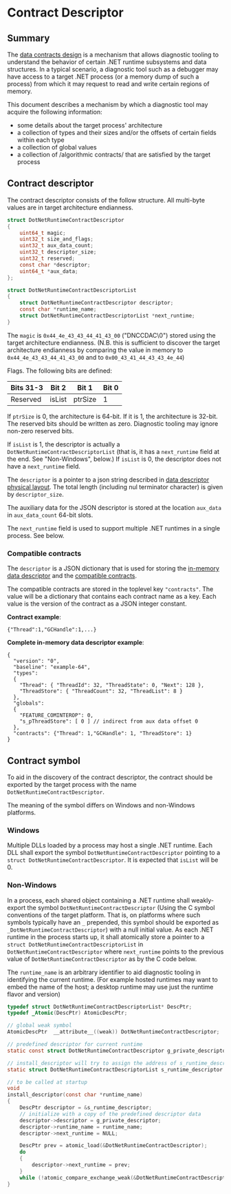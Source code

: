 # Contract Descriptor

## Summary

The [data contracts design](./datacontracts_design.md) is a mechanism that allows diagnostic tooling
to understand the behavior of certain .NET runtime subsystems and data structures.  In a typical
scenario, a diagnostic tool such as a debugger may have access to a target .NET process (or a memory
dump of such a process) from which it may request to read and write certain regions of memory.

This document describes a mechanism by which a diagnostic tool may acquire the following information:
* some details about the target process' architecture
* a collection of types and their sizes and/or the offsets of certain fields within each type
* a collection of global values
* a collection of /algorithmic contracts/ that are satisfied by the target process

## Contract descriptor

The contract descriptor consists of the follow structure.  All multi-byte values are in target architecture endianness.

```c
struct DotNetRuntimeContractDescriptor
{
    uint64_t magic;
    uint32_t size_and_flags;
    uint32_t aux_data_count;
    uint32_t descriptor_size;
    uint32_t reserved;
    const char *descriptor;
    uint64_t *aux_data;
};

struct DotNetRuntimeContractDescriptorList
{
    struct DotNetRuntimeContractDescriptor descriptor;
    const char *runtime_name;
    struct DotNetRuntimeContractDescriptorList *next_runtime;
}
```

The `magic` is `0x44_4e_43_43_44_41_43_00` ("DNCCDAC\0") stored using the target architecture
endianness. (N.B. this is sufficient to discover the target architecture endianness by comparing the
value in memory to `0x44_4e_43_43_44_41_43_00` and to `0x00_43_41_44_43_43_4e_44`)

Flags.  The following bits are defined:

| Bits 31-3 | Bit 2  | Bit 1   | Bit 0 |
| --------- | ------ | ------- | ----- |
| Reserved  | isList | ptrSize |   1   |

If `ptrSize` is 0, the architecture is 64-bit.  If it is 1, the architecture is 32-bit.  The
reserved bits should be written as zero.  Diagnostic tooling may ignore non-zero reserved bits.

If `isList` is 1, the descriptor is actually a `DotNetRuntimeContractDescriptorList` (that is, it
has a `next_runtime` field at the end. See "Non-Windows", below.) If `isList` is 0, the descriptor
does not have a `next_runtime` field.

The `descriptor` is a pointer to a json string described in [data descriptor physical layout](./data_descriptor.md#Physical_JSON_descriptor).  The total length (including nul terminator character) is given by `descriptor_size`.

The auxiliary data for the JSON descriptor is stored at the location `aux_data` in `aux_data_count` 64-bit slots.

The `next_runtime` field is used to support multiple .NET runtimes in a single process.  See below.

### Compatible contracts

The `descriptor` is a JSON dictionary that is used for storing the [in-memory data descriptor](./data_descriptor.md#Physical_JSON_Descriptor)
and the [compatible contracts](./datacontracts_design.md#Compatible_Contract).

The compatible contracts are stored in the toplevel key `"contracts"`.  The value will be a
dictionary that contains each contract name as a key.  Each value is the version of the contract as
a JSON integer constant.

**Contract example**:

``` jsonc
{"Thread":1,"GCHandle":1,...}
```

**Complete in-memory data descriptor example**:

``` jsonc
{
  "version": "0",
  "baseline": "example-64",
  "types":
  {
    "Thread": { "ThreadId": 32, "ThreadState": 0, "Next": 128 },
    "ThreadStore": { "ThreadCount": 32, "ThreadList": 8 }
  },
  "globals":
  {
    "FEATURE_COMINTEROP": 0,
    "s_pThreadStore": [ 0 ] // indirect from aux data offset 0
  },
  "contracts": {"Thread": 1,"GCHandle": 1, "ThreadStore": 1}
}
```

## Contract symbol

To aid in the discovery of the contract descriptor, the contract should be exported by the target
process with the name `DotNetRuntimeContractDescriptor`.

The meaning of the symbol differs on Windows and non-Windows platforms.

### Windows

Multiple DLLs loaded by a process may host a single .NET runtime.  Each DLL shall export the symbol
`DotNetRuntimeContractDescriptor` pointing to a `struct DotNetRuntimeContractDescriptor`.  It is
expected that `isList` will be 0.

### Non-Windows

In a process, each shared object containing a .NET runtime shall weakly-export the symbol
`DotNetRuntimeContractDescriptor` (Using the C symbol conventions of the target platform.  That is,
on platforms where such symbols typically have an `_` prepended, this symbol should be exported as
`_DotNetRuntimeContractDescriptor`) with a null initial value.  As each .NET runtime in the process starts
up, it shall atomically store a pointer to a `struct DotNetRuntimeContractDescriptorList` in
`DotNetRuntimeContractDescriptor` where `next_runtime` points to the previous value of
`DotNetRuntimeContractDescriptor` as by the C code below.

The `runtime_name` is an arbitrary identifier to aid diagnostic tooling in identifying the current
runtime.  (For example hosted runtimes may want to embed the name of the host; a desktop runtime may
use just the runtime flavor and version)

``` c
typedef struct DotNetRuntimeContractDescriptorList* DescPtr;
typedef _Atomic(DescPtr) AtomicDescPtr;

// global weak symbol
AtomicDescPtr  __attribute__((weak)) DotNetRuntimeContractDescriptor;

// predefined descriptor for current runtime
static const struct DotNetRuntimeContractDescriptor g_private_descriptor = { ... };

// install_descriptor will try to assign the address of s_runtime_descriptor to the global symbol
static struct DotNetRuntimeContractDescriptorList s_runtime_descriptor = {0,};

// to be called at startup
void
install_descriptor(const char *runtime_name)
{
    DescPtr descriptor = &s_runtime_descriptor;
    // initialize with a copy of the predefined descriptor data
    descriptor->descriptor = g_private_descriptor;
    descriptor->runtime_name = runtime_name;
    descriptor->next_runtime = NULL;

    DescPtr prev = atomic_load(&DotNetRuntimeContractDescriptor);
    do
    {
        descriptor->next_runtime = prev;
    }
    while (!atomic_compare_exchange_weak(&DotNetRuntimeContractDescriptor, &prev, descriptor));
}
```

